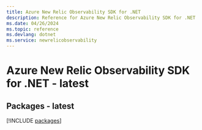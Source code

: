 ```yaml
---
title: Azure New Relic Observability SDK for .NET
description: Reference for Azure New Relic Observability SDK for .NET
ms.date: 04/26/2024
ms.topic: reference
ms.devlang: dotnet
ms.service: newrelicobservability
---
```

# Azure New Relic Observability SDK for .NET - latest
## Packages - latest
[!INCLUDE [packages](new-relic-observability-index.md)]